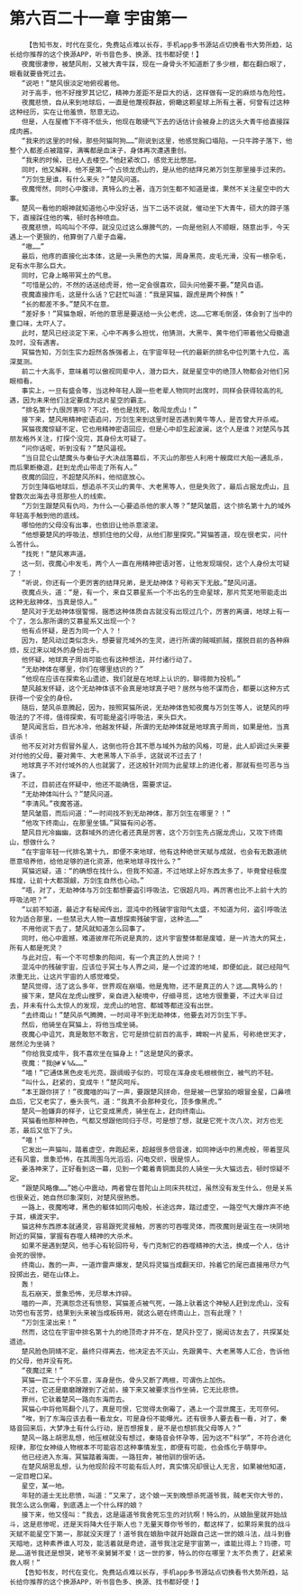 # 第六百二十一章 宇宙第一
        【告知书友，时代在变化，免费站点难以长存，手机app多书源站点切换看书大势所趋，站长给你推荐的这个换源APP，听书音色多、换源、找书都好使！】
       夜魔很凄惨，被楚风削，又被大青牛踩，现在一身骨头不知道断了多少根，都在翻白眼了，眼看就要昏死过去。
       “说吧！”楚风很淡定地俯视着他。
       对于高手，他不好搜罗其记忆，精神力差距不是巨大的话，这样做有一定的麻烦与危险性。
       夜魔悲愤，自从来到地球后，一直是他蔑视群敌，俯瞰这颗星球上所有土著，何曾有过这种这种经历，实在让他羞愤，怒意无边。
       但是，人在屋檐下不得不低头，他现在敢硬气下去的话估计会被身上的这头大青牛给直接踩成肉酱。
       “我来的这里的时候，那些阿猫阿狗……”刚说到这里，他感觉胸口塌陷，一只牛蹄子落下，他整个人都差点被踏穿，满嘴都是血沫子，身体再次遭遇重创。
       “我来的时候，已经人去楼空。”他赶紧改口，感觉无比憋屈。
       同时，他又解释，他不是第一个占领龙虎山的，是从他的结拜兄弟万剑生那里接手过来的。
       “万剑生是谁，有什么来头？”楚风问道。
       夜魔愕然，同时心中腹诽，真特么的土著，连万剑生都不知道是谁，果然不关注星空中的大事。
       楚风一看他的眼神就知道他心中没好话，当下二话不说就，催动坐下大青牛，硕大的蹄子落下，直接踩住他的嘴，顿时各种喷血。
       夜魔悲愤，呜呜叫个不停，就没见过这么爆脾气的，一向是他别人不顺眼，随意出手，今天遇上一个更狠的，他算倒了八辈子血霉。
       “嗷……”
       最后，他疼的直接化出本体，这是一头黑色的大猫，周身黑亮，皮毛光滑，没有一根杂毛，足有水牛那么巨大。
       同时，它身上略带冥土的气息。
       “可惜是公的，不然的话送给虎哥，他一定会很喜欢，回头问他要不要。”楚风自语。
       夜魔直接炸毛，这是什么话？它赶忙叫道：“我是冥猫，跟虎是两个种族！”
       “长的都差不多。”楚风不在意。
       “差好多！”冥猫急眼，听他的意思是要送给一头公老虎，这……它寒毛倒竖，体会到了当中的重口味，太吓人了。
       此时，楚风已经淡定下来，心中不再多么担忧，他猜测，大黑牛、黄牛他们带着他父母撤退及时，没有遇害。
       冥猫告知，万剑生实力超然各族强者上，在宇宙年轻一代的最新的排名中位列第十九位，高深莫测。
       前二十大高手，意味着可以傲视同辈中人，潜力巨大，就是星空中的绝顶人物都会对他们另眼相看。
       事实上，一旦有盛会等，当这种年轻人跟一些老辈人物同时出席时，同样会获得较高的礼遇，因为未来他们注定要成为这片星空的霸主。
       “排名第十九很厉害吗？不过，他也是找死，敢闯龙虎山！”
       接下来，楚风用精神密语追问，万剑生来到这里时是否遇到黄牛等人，是否曾大开杀戒。
       冥猫夜魔惊疑不定，它也用精神密语回应，但是心中却生起波澜，这个人是谁？对楚风与其朋友格外关注，打探个没完，其身份太可疑了。
       “问你话呢，听到没有？”楚风逼视。
       “当日昆仑山楚魔头与秦仙子大决战落幕后，不灭山的那些人利用十艘腐烂大船一通乱杀，而后果断撤退，赶到龙虎山带走了所有人。”
       夜魔的回应，不超楚风所料，他彻底放心。
       万剑生降临地球后，想追杀不灭山的黄牛、大老黑等人，但是失败了，最后占据龙虎山，且曾数次出海去寻觅那些人的线索。
       “万剑生跟楚风有仇吗，为什么一心要追杀他的家人等？”楚风皱眉，这个排名第十九的域外年轻高手触到他的底线。
       哪怕他的父母没有出事，也依旧让他杀意滚滚。
       “他想要楚风的呼吸法，想抓住他的父母，从他们那里探究。”冥猫答道，现在很老实，问什么答什么。
       “找死！”楚风寒声道。
       这一刻，夜魔心中发毛，两个人一直在用精神密语对答，让他发现端倪，这个人身份太可疑了！
       “听说，你还有一个更厉害的结拜兄弟，是无劫神体？号称天下无敌。”楚风问道。
       夜魔点头，道：“是，有一个，来自艾慕星系一个不出名的生命星球，那片荒芜地带能走出这种无敌神体，当真是惊人。”
       楚风对于无劫神体很警惕，据悉这种体质自古就没有出现过几个，厉害的离谱，地球上有一个了，怎么那所谓的艾慕星系又出现一个？
       他有点怀疑，是否为同一个人？！
       因为，楚风动过类似念头，想要冒充域外的生灵，进行所谓的贼喊抓贼，摆脱目前的各种麻烦，反过来以域外的身份出手。
       他怀疑，地球真子周尚可能也有这种想法，并付诸行动了。
       “无劫神体在哪里，你们在哪里结识的？”
       “他现在应该在探索名山遗迹，我们就是在地球上认识的，聊得颇为投机。”
       楚风越发怀疑，这个无劫神体该不会真是地球真子吧？居然与他不谋而合，都要以这种方式获得一个安全的身份。
       随后，楚风杀意腾起，因为，按照冥猫所说，无劫神体告知夜魔与万剑生等人，说楚风的呼吸法的了不得，值得探索，有可能是盗引呼吸法，来头巨大。
       楚风闻言后，目光冰冷，他越发怀疑，所谓的无劫神体就是地球真子周尚，如果是他，当真该杀！
       他不反对对方假冒外星人，这倒也符合其不愿与域外为敌的风格，可是，此人却调过头来要对付他的父母，要对黄牛、大老黑等人下杀手，这就说不过去了！
       地球真子不对付域外的人也就罢了，还这般针对同为此星球上的进化者，那就有些可恶与当诛了。
       不过，目前还在怀疑中，他还不能确信，需要求证。
       “无劫神体叫什么？”楚风问道。
       “李清风。”夜魔答道。
       楚风皱眉，而后问道：“一时间找不到无劫神体，那万剑生在哪里？！”
       “他攻下终南山，在那里坐镇。”冥猫有问必答。
       楚风目光冷幽幽，这群域外的进化者还真是厉害，这个万剑生先占据龙虎山，又攻下终南山，想做什么？
       “在宇宙年轻一代排名第十九，即便不来地球，他有这种绝世天赋与成就，也会有无数道统愿意培养他，给他足够的进化资源，他来地球寻找什么？”
       冥猫迟疑，道：“的确想在找什么，但我不知道，不过地球上好东西太多了，毕竟曾经极度辉煌，让前十大都觊觎，万剑生自然也心动。”
       “唔，对了，无劫神体与万剑生都想要盗引呼吸法，它很超凡吗，再厉害也比不上前十大的呼吸法吧？”
       “以前不知道，最近才有秘闻传出，混沌中的残破宇宙阳气太盛，不知道为何，盗引呼吸法较为适合那里，一些禁忌大人物一直想探索残破宇宙，这种法……”
       不用他说下去了，楚风就知道怎么回事了。
       同时，他心中震撼，难道彼岸花所说是真的，这片宇宙整体都是废墟，是一片浩大的冥土，所有人都是死灵？
       与此对应，有一个不可想象的阳间，有一个真正的人世间？！
       混沌中的残破宇宙，应该位于冥土与人界之间，是一个过渡的地域，即便如此，就已经阳气浓重无比，让这片宇宙的人感觉难受。
       楚风觉得，活了这么多年，世界观在崩塌，他是鬼物，还不是真正的人？这……真特么的！
       接下来，楚风在龙虎山搜罗，亲自进入秘境中，仔细寻觅，这地方很重要，不过大半日过去，并未有什么太惊人的发现，龙虎山的地宫、都城等都还没有出世。
       “去终南山！”楚风杀气腾腾，一时间寻不到无劫神体，他要去对万剑生下手。
       然后，他骑坐在冥猫上，将他当成坐骑。
       夜魔心中诅咒，真是敢怒不敢言，它可是排位前百的高手，睥睨一片星系，号称绝世天才，居然沦为坐骑？
       “你给我变成牛，我不喜欢坐在猫身上！”这是楚风的要求。
       夜魔：“我@#￥%&……”
       “喵！”它通体黑色皮毛光亮，跟绸缎子似的，可现在浑身皮毛根根倒立，被气的不轻。
       “叫什么，赶紧的，变成牛！”楚风呵斥。
       “本王跟你拼了！”夜魔喵的叫了一声，要跟楚风拼命，但是被一巴掌拍的眼冒金星，口鼻喷血后，它又老实了，垂头丧气，道：“我真不会那种变化，顶多像黑虎。”
       楚风一脸嫌弃的样子，让它变成黑虎，骑坐在上，赶向终南山。
       冥猫看他那种神色，气都又想跟他同归于尽，可是想了想，就是它死十次八次，对方也无恙，最后又低下了头。
       “喵！”
       它发出一声猫叫，踏着虚空，奔跑起来，超越很多倍音速，如同神话中的黑虎般，带着罡风还有风雷，景象恐怖，在其周围乌光滔滔，闪电交织，很是惊人。
       姜洛神来了，正好看到这一幕，见到一个戴着青铜面具的人骑坐一头大猫远去，顿时惊疑不定。
       “跟楚风略像……”她心中震动，两者曾在普陀山上同床共枕过，虽然没有发生什么，但是关系也很亲近，她自然印象深刻，对楚风很熟悉。
       一路上，夜魔咆哮，黑色的躯体如同闪电般，长途远奔，踏过虚空，一路空气大爆炸声不绝于耳，横渡天宇。
       猫这种东西原本就通灵，容易跟死灵接触，厉害的可吞噬灵体，而夜魔则是诞生在一块阴地附近的冥猫，掌握有吞噬人精神的大杀术。
       如果不是遇到楚风，他手心有轮回符号，专门克制它的吞噬精神的大法，换成一个人，估计会死的很惨。
       终南山，轰的一声，一道炸雷声爆发，楚风将灵猫当成翻天印，拎着它的尾巴直接用尽力气投掷出去，砸在山体上。
       轰！
       乱石崩天，景象恐怖，无尽草木炸碎。
       喵的一声，充满怨念还有愤怒，冥猫差点被气死，一路上驮着这个神秘人赶到龙虎山，没有功劳也有苦劳，结果到头来被当成板砖用，就这么砸在终南山上，岂有此理？！
       “万剑生滚出来！”
       然而，这位在宇宙中排名第十九的绝顶奇才并不在，楚风扑空了，据闻访友去了，共探某处遗迹。
       楚风脸色阴晴不定，最终只得离去，他决定去不灭山，先跟黄牛、大老黑等人汇合，告诉他的父母，他并没有死。
       “夜魔过来！”
       冥猫一百二十个不乐意，浑身是伤，骨头又断了两根，可谓伤上加伤。
       不过，它还是磨磨蹭蹭到了近前，接下来又被要求当作坐骑，它无比悲愤。
       罪州，它驮着楚风一路向东海而去。
       冥猫心中将他骂翻个儿了，真是可恨，它觉得太倒霉了，遇上一个混世魔王，无可奈何。
       “唉，到了东海应该去看一看龙女，可是身份不能曝光。还有很多人要去看一看，对了，秦珞音回来后，大梦净土有什么行动，是否想报复，是不是也想抓我父母等人？”
       楚风一路上胡思乱想，他压根就没有想过，秦珞音会怀孕等，因为这不“科学”，不符合进化规律，那位女神级人物根本不可能容忍这种事情发生，即便有可能，也会炼化于萌芽中。
       他已经进入东海，冥猫踏着海面，一路狂奔，被他驯的很听话。
       在楚风胡思乱想，认为他现阶段不可能有后人时，真实情况却很让人无言，如果被他知道，一定目瞪口呆。
       星空，某一地。
       年轻的道士无比悲愤，叫道：“又来了，这个娘一天到晚想杀死道爷我，贼老天你大爷的，我怎么这么倒霉，到底遇上一个什么样的娘？
       接下来，他又怪叫：“我去，这是逼道爷我舍死忘生的对抗啊！特么的，从娘胎里就开始战斗，这是悲惨呢，还是天将降大任于斯人也？无量天尊你爷爷的，都这样了，如果将来我的战斗天赋不能星空下第一，那就没天理了！道爷我在娘胎中就开始跟自己这一世的娘斗法，战斗到昏天暗地，这种素养谁人可及，能活着就是奇迹，道爷我注定是宇宙第一，谁能比得上？玛德，可是……道爷我还是想哭，姥爷不亲舅舅不爱！这一世的爹，特么的你在哪里？太不负责了，赶紧来救人啊！”
       【告知书友，时代在变化，免费站点难以长存，手机app多书源站点切换看书大势所趋，站长给你推荐的这个换源APP，听书音色多、换源、找书都好使！】